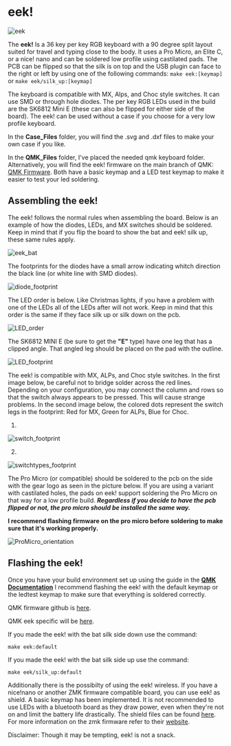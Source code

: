 # eek!

![eek](https://i.imgur.com/34O3xKW.jpg)

The **eek!** Is a 36 key per key RGB keyboard with a 90 degree split layout suited for travel and typing close to the body. It uses a Pro Micro, an Elite C, or a nice! nano and can be soldered low profile using castilated pads. The PCB can be flipped so that the silk is on top and the USB plugin can face to the right or left by using one of the following commands: 
``make eek:[keymap]``  or  ``make eek/silk_up:[keymap]``

The keyboard is compatible with MX, Alps, and Choc style switches. It can use SMD or through hole diodes. The per key RGB LEDs used in the build are the SK6812 Mini E (these can also be flipped for either side of the board). The eek! can be used without a case if you choose for a very low profile keyboard. 


In the **Case_Files** folder, you will find the .svg and .dxf files to make your own case if you like.

In the **QMK_Files** folder, I've placed the needed qmk keyboard folder. Alternatively, you will find the eek! firmware on the main branch of QMK: [QMK Firmware](https://github.com/qmk/qmk_firmware). Both have a basic keymap and a LED test keymap to make it easier to test your led soldering.


## Assembling the eek!

The eek! follows the normal rules when assembling the board. Below is an example of how the diodes, LEDs, and MX switches should be soldered. Keep in mind that if you flip the board to show the bat and eek! silk up, these same rules apply. 

![eek_bat](https://i.imgur.com/YrOqmft.jpeg)


The footprints for the diodes have a small arrow indicating whitch direction the black line (or white line with SMD diodes).

![diode_footprint](https://raw.githubusercontent.com/Klackygears/eek_case/main/Photos/footprint_diode.jpg)

The LED order is below. Like Christmas lights, if you have a problem with one of the LEDs all of the LEDs after will not work. Keep in mind that this order is the same if they face silk up or silk down on the pcb. 

![LED_order](https://raw.githubusercontent.com/Klackygears/eek_case/main/Photos/LED_order.JPG)


The SK6812 MINI E (be sure to get the **"E"** type) have one leg that has a clipped angle. That angled leg should be placed on the pad with the outline.

![LED_footprint](https://raw.githubusercontent.com/Klackygears/eek_case/main/Photos/footprint_LED.jpg)


The eek! is compatible with MX, ALPs, and Choc style switches. In the first image below, be careful not to bridge solder across the red lines. Depending on your configuration, you may connect the column and rows so that the switch always appears to be pressed. This will cause strange problems. In the second image below, the colored dots represent the switch legs in the footprint: Red for MX, Green for ALPs, Blue for Choc. 

1)
![switch_footprint](https://raw.githubusercontent.com/Klackygears/eek_case/main/Photos/footprint_switch.jpg)

2)
![switchtypes_footprint](https://raw.githubusercontent.com/Klackygears/eek_case/main/Photos/footprint_switch_types.jpg)


The Pro Micro (or compatible) should be soldered to the pcb on the side with the gear logo as seen in the picture below. If you are using a variant with castilated holes, the pads on eek! support soldering the Pro Micro on that way for a low profile build. **_Regardless if you decide to have the pcb flipped or not, the pro micro should be installed the same way._** 

**I recommend flashing firmware on the pro micro before soldering to make sure that it's working properly.**

![ProMicro_orientation](https://raw.githubusercontent.com/Klackygears/eek_case/main/Photos/ProMicro_placement2.jpg)


## Flashing the eek!

Once you have your build environment set up using the guide in the **[QMK Documentation](https://docs.qmk.fm/)** I recommend flashing the eek! with the default keymap or the ledtest keymap to make sure that everything is soldered correctly. 

QMK firmware github is [here](https://github.com/qmk/qmk_firmware).

QMK eek specific will be [here](https://github.com/qmk/qmk_firmware).

If you made the eek! with the bat silk side down use the command:

``make eek:default``

If you made the eek! with the bat silk side up use the command:

``make eek/silk_up:default``

Additionally there is the possibilty of using the eek! wireless. If you have a nice!nano or another ZMK firmware compatible board, you can use eek! as shield. A basic keymap has been implemented. It is not recommended to use LEDs with a bluetooth board as they draw power, even when they're not on and limit the battery life drastically. The shield files can be found [here](https://github.com/MangoIV/zmk). For more information on the zmk firmware refer to their [website](https://zmkfirmware.dev/).

Disclaimer: Though it may be tempting, eek! is not a snack.
